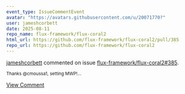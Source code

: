 ```yaml
---
event_type: IssueCommentEvent
avatar: "https://avatars.githubusercontent.com/u/20071770?"
user: jameshcorbett
date: 2025-08-11
repo_name: flux-framework/flux-coral2
html_url: https://github.com/flux-framework/flux-coral2/pull/385
repo_url: https://github.com/flux-framework/flux-coral2
---
```


<a href='https://github.com/jameshcorbett' target='_blank'>jameshcorbett</a> commented on issue <a href='https://github.com/flux-framework/flux-coral2/pull/385' target='_blank'>flux-framework/flux-coral2#385</a>.

<small>Thanks @cmoussa1, setting MWP!...</small>

<a href='https://github.com/flux-framework/flux-coral2/pull/385' target='_blank'>View Comment</a>